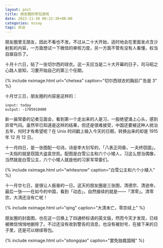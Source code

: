 ```yaml
---
layout: post
title: 朋友圈的辱包游戏
date: 2022-11-30 00:22:30+08:00
categories: essay
tags: 杂谈
---
```


朋友圈里无朋友，因此不看也不发。不过从二十大开始，适时地会在里面发点含沙射影的内容，一方面想试一下微信的审核力度，另一方面不管有没有人看懂，权当自娱自乐了。

十月十六日，贴了一张切尔西的球衣。这一天应当是二十大开幕的日子，司马昭之心路人皆知，习要开始自己的第三个任期。

{% include nximage.html url="chelsea" caption="切尔西球衣的胸前广告是 3" %}

十月廿三日，朋友圈的内容是这样的：

```shell
input: today
output: -1705910400
```

新一届常委的记者见面会，看到第一个走出来的人是习，一股绝望涌上心头，感到异常气闷。虽然早已知道是这样的结果，但还是很难接受，中国还要被这种人统治五年，何时才有希望呢？在 Unix 时间戳上输入今天的日期，转换出来的却是 1915 年 12 月 12 日。

十一月四日，是一张图配一句诗。诗是李大钊写的，「八表正同昏，一夫终窃国」，一夫指的就是窃国大盗袁世凯。配图是白雪公主和六个小矮人，习这么想当偶像，当然就是白雪公主，六个小矮人就是他的习家军常委们。

{% include nximage.html url="whitesnow" caption="白雪公主和六个小矮人" %}

十一月廿七日，是很让人振奋的一日。这天的朋友圈是三张图，清德宗、清逊帝，最后一张——在如今的中国，看到「动态」，自然接续的就是——「清零」。清零宗，大清还没有亡呢！

{% include nximage.html url="qing" caption="大清未亡，零宗续上" %}

朋友圈的封面图，也在这一日换上了四通桥标语的英文版，然而今天才发现，已经被微信悄悄地删除了。不过还没有收到警告的消息，也没有被封号，在接下来的日子里，还是可以继续辱包。

{% include nximage.html url="sitongqiao" caption="罢免独裁国贼" %}
